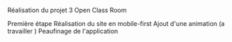 Réalisation du projet 3 Open Class Room

Première étape Réalisation du site en mobile-first 
Ajout d'une animation (a travailler )
Peaufinage de l'application  
